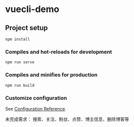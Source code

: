 # vuecli-demo

## Project setup
```
npm install
```

### Compiles and hot-reloads for development
```
npm run serve
```

### Compiles and minifies for production
```
npm run build
```

### Customize configuration
See [Configuration Reference](https://cli.vuejs.org/config/).

未完成需求：
    搜索、关注、粉丝、点赞、博主信息、删除博客等
